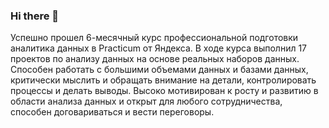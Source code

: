 ### Hi there 👋
 Успешно прошел 6-месячный курс профессиональной подготовки аналитика данных в Practicum от Яндекса.
 В ходе курса выполнил 17 проектов по анализу данных на основе реальных наборов данных. 
 Способен работать с большими объемами данных и базами данных, критически мыслить и обращать внимание на детали, контролировать процессы и делать выводы.
 Высоко мотивирован к росту и развитию в области анализа данных и открыт для любого сотрудничества, способен договариваться и вести переговоры.

<!--
**Aganemnum/Aganemnum** is a ✨ _special_ ✨ repository because its `README.md` (this file) appears on your GitHub profile.

Here are some ideas to get you started:

- 🔭 I’m currently working on ...
- 🌱 I’m currently learning ...
- 👯 I’m looking to collaborate on ...
- 🤔 I’m looking for help with ...
- 💬 Ask me about ...
- 📫 How to reach me: ...
- 😄 Pronouns: ...
- ⚡ Fun fact: ...
-->
